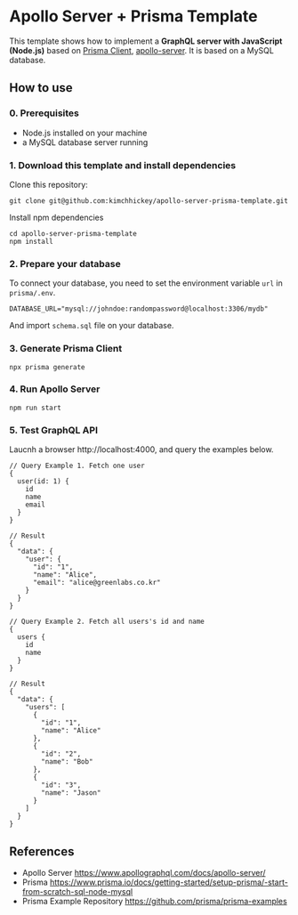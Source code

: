# Apollo Server + Prisma Template

This template shows how to implement a **GraphQL server with JavaScript (Node.js)** based on [Prisma Client](https://github.com/prisma/prisma2/blob/master/docs/prisma-client-js/api.md), [apollo-server](https://www.apollographql.com/docs/apollo-server/). It is based on a MySQL database.

## How to use
### 0. Prerequisites
* Node.js installed on your machine
* a MySQL database server running

### 1. Download this template and install dependencies
Clone this repository:
```
git clone git@github.com:kimchhickey/apollo-server-prisma-template.git
```
Install npm dependencies
```
cd apollo-server-prisma-template
npm install
```

### 2. Prepare your database
To connect your database, you need to set the environment variable `url` in `prisma/.env`.
```
DATABASE_URL="mysql://johndoe:randompassword@localhost:3306/mydb"
```
And import `schema.sql` file on your database.

### 3. Generate Prisma Client
```
npx prisma generate
```

### 4. Run Apollo Server
```
npm run start
```

### 5. Test GraphQL API
Laucnh a browser http://localhost:4000, and query the examples below.
```
// Query Example 1. Fetch one user
{
  user(id: 1) {
    id
    name
    email
  }
}

// Result
{
  "data": {
    "user": {
      "id": "1",
      "name": "Alice",
      "email": "alice@greenlabs.co.kr"
    }
  }
}

```
```
// Query Example 2. Fetch all users's id and name
{
  users {
    id
    name
  }
}

// Result
{
  "data": {
    "users": [
      {
        "id": "1",
        "name": "Alice"
      },
      {
        "id": "2",
        "name": "Bob"
      },
      {
        "id": "3",
        "name": "Jason"
      }
    ]
  }
}
```
## References
- Apollo Server 
https://www.apollographql.com/docs/apollo-server/
- Prisma https://www.prisma.io/docs/getting-started/setup-prisma/-start-from-scratch-sql-node-mysql
- Prisma Example Repository https://github.com/prisma/prisma-examples